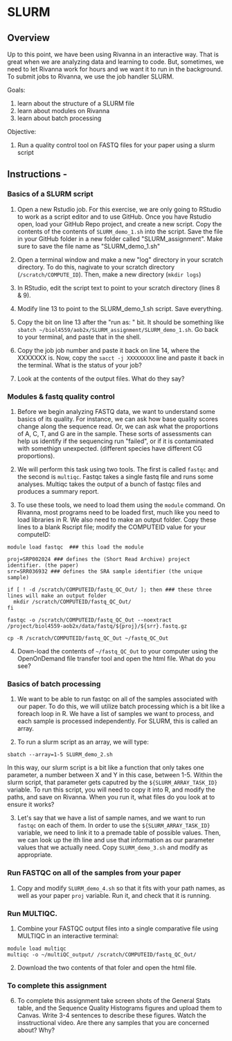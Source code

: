# **SLURM**

## Overview
Up to this point, we have been using Rivanna in an interactive way. That is great when we are analyzing data and learning to code. But, sometimes, we need to let Rivanna work for hours and we want it to run in the background. To submit jobs to Rivanna, we use the job handler SLURM.

Goals:
1. learn about the structure of a SLURM file
2. learn about modules on Rivanna
3. learn about batch processing

Objective:
1. Run a quality control tool on FASTQ files for your paper using a slurm script

## Instructions -
### Basics of a SLURM script
1. Open a new Rstudio job. For this exercise, we are only going to RStudio to work as a script editor and to use GitHub. Once you have Rstudio open, load your GitHub Repo project, and create a new script. Copy the contents of the contents of `SLURM_demo_1.sh` into the script. Save the file in your GitHub folder in a new folder called "SLURM_assignment". Make sure to save the file name as "SLURM_demo_1.sh"

2. Open a terminal window and make a new "log" directory in your scratch directory. To do this, nagivate to your scratch directory (`/scratch/COMPUTE_ID`). Then, make a new directory (`mkdir logs`)

3. In RStudio, edit the script text to point to your scratch directory (lines 8 & 9).

4. Modify line 13 to point to the SLURM_demo_1.sh script. Save everything.

5. Copy the bit on line 13 after the "run as: " bit. It should be something like `sbatch ~/biol4559/aob2x/SLURM_assignment/SLURM_demo_1.sh`. Go back to your terminal, and paste that in the shell.

6. Copy the job job number and paste it back on line 14, where the XXXXXXX is. Now, copy the `sacct -j XXXXXXXXX` line and paste it back in the terminal. What is the status of your job?

7. Look at the contents of the output files. What do they say?

### Modules & fastq quality control
1. Before we begin analyzing FASTQ data, we want to understand some basics of its quality. For instance, we can ask how base quality scores change along the sequence read. Or, we can ask what the proportions of A, C, T, and G are in the sample. These sorts of assessments can help us identify if the sequencing run "failed", or if it is contaminated with somethign unexpected. (different species have different CG proportions).

2. We will perform this task using two tools. The first is called `fastqc` and the second is `multiqc`. Fastqc takes a single fastq file and runs some analyses. Multiqc takes the output of a bunch of fastqc files and produces a summary report.

3. To use these tools, we need to load them using the `module` command. On Rivanna, most programs need to be loaded first, much like you need to load libraries in R. We also need to make an output folder. Copy these lines to a blank Rscript file; modify the COMPUTEID value for your computeID:
```
module load fastqc  ### this load the module

proj=SRP002024 ### defines the (Short Read Archive) project identifier. (the paper)
srr=SRR036932 ### defines the SRA sample identifier (the unique sample)

if [ ! -d /scratch/COMPUTEID/fastq_QC_Out/ ]; then ### these three lines will make an output folder
  mkdir /scratch/COMPUTEID/fastq_QC_Out/
fi

fastqc -o /scratch/COMPUTEID/fastq_QC_Out --noextract /project/biol4559-aob2x/data/fastq/${proj}/${srr}.fastq.gz

cp -R /scratch/COMPUTEID/fastq_QC_Out ~/fastq_QC_Out

```

4. Down-load the contents of `~/fastq_QC_Out` to your computer using the OpenOnDemand file transfer tool and open the html file. What do you see?

### Basics of batch processing
1. We want to be able to run fastqc on all of the samples associated with our paper. To do this, we will utilize batch processing which is a bit like a foreach loop in R. We have a list of samples we want to process, and each sample is processed independently. For SLURM, this is called an array.

2. To run a slurm script as an array, we will type:

```
sbatch --array=1-5 SLURM_demo_2.sh
```

In this way, our slurm script is a bit like a function that only takes one parameter, a number between X and Y in this case, between 1-5. Within the slurm script, that parameter gets caputred by the `${SLURM_ARRAY_TASK_ID}` variable. To run this script, you will need to copy it into R, and modify the paths, and save on Rivanna. When you run it, what files do you look at to ensure it works?

3. Let's say that we have a list of sample names, and we want to run `fastqc` on each of them. In order to use the `${SLURM_ARRAY_TASK_ID}` variable, we need to link it to a premade table of possible values. Then, we can look up the ith line and use that information as our parameter values that we actually need. Copy `SLURM_demo_3.sh` and modify as appropriate.

### Run FASTQC on all of the samples from your paper
1. Copy and modify `SLURM_demo_4.sh` so that it fits with your path names, as well as your paper `proj` variable. Run it, and check that it is running.

### Run MULTIQC.
1. Combine your FASTQC output files into a single comparative file using MULTIQC in an interactive terminal:
```
module load multiqc
multiqc -o ~/multiQC_output/ /scratch/COMPUTEID/fastq_QC_Out/
```

2. Download the two contents of that foler and open the html file.

### To complete this assignment
6. To complete this assignment take screen shots of the General Stats table, and the Sequence Quality Histograms figures and upload them to Canvas. Write 3-4 sentences to describe these figures. Watch the insstructional video. Are there any samples that you are concerned about? Why?
